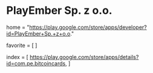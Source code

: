 # PlayEmber Sp. z o.o.
home = "https://play.google.com/store/apps/developer?id=PlayEmber+Sp.+z+o.o."

favorite = [
]

index = [
https://play.google.com/store/apps/details?id=com.pe.bitcoincards,
]
